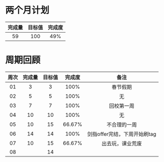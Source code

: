 # 两个月计划

| 完成量 | 目标值 | 完成度 |
| :----: | :----: | :----: |
|   59   |  100   |  49%   |

# 周期回顾

| 周次 | 完成量 | 目标值 | 完成度 |             备注             |
| :--: | :----: | :----: | :----: | :--------------------------: |
|  01  |   3    |   3    |  100%  |           春节假期           |
|  02  |   5    |   5    |  100%  |              无              |
|  03  |   7    |   7    |  100%  |          回校第一周          |
|  04  |   10   |   10   |  100%  |              无              |
|  05  |   10   |   15   | 66.67% |         不合理的一周         |
|  06  |   14   |   14   |  100%  | 剑指offer完结，下周开始刷tag |
|  07  |   10   |   15   | 66.67% |       出去玩，课业荒废       |
|  08  |        |   14   |        |                              |



